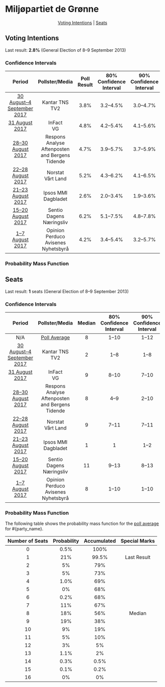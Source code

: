 # Miljøpartiet de Grønne

<p align="center"><a href="#voting-intentions">Voting Intentions</a> | <a href="#seats">Seats</a></p>

## Voting Intentions

Last result: **2.8%** (General Election of 8–9 September 2013)

### Confidence Intervals

| Period     | Pollster/Media   | Poll Result | 80% Confidence Interval | 90% Confidence Interval | 95% Confidence Interval | 99% Confidence Interval |
|:----------:|:----------------:|:-----------:|:-----------------------:|:-----------------------:|:-----------------------:|:-----------------------:|
| [30 August–4 September 2017](2017-09-04-KantarTNS.html) | Kantar TNS <br> TV2 | 3.8% | 3.2–4.5% | 3.0–4.7% | 2.9–4.9% | 2.7–5.2% |
| [31 August 2017](2017-08-31-InFact.html) | InFact <br> VG | 4.8% | 4.2–5.4% | 4.1–5.6% | 3.9–5.8% | 3.7–6.1% |
| [28–30 August 2017](2017-08-30-ResponsAnalyse.html) | Respons Analyse <br> Aftenposten and Bergens Tidende | 4.7% | 3.9–5.7% | 3.7–5.9% | 3.5–6.2% | 3.2–6.7% |
| [22–28 August 2017](2017-08-28-Norstat2.html) | Norstat <br> Vårt Land | 5.2% | 4.3–6.2% | 4.1–6.5% | 3.9–6.8% | 3.5–7.3% |
| [21–23 August 2017](2017-08-23-IpsosMMI.html) | Ipsos MMI <br> Dagbladet | 2.6% | 2.0–3.4% | 1.9–3.6% | 1.7–3.8% | 1.5–4.2% |
| [15–20 August 2017](2017-08-20-Sentio.html) | Sentio <br> Dagens Næringsliv | 6.2% | 5.1–7.5% | 4.8–7.8% | 4.6–8.2% | 4.2–8.8% |
| [1–7 August 2017](2017-08-07-OpinionPerduco.html) | Opinion Perduco <br> Avisenes Nyhetsbyrå | 4.2% | 3.4–5.4% | 3.2–5.7% | 3.0–6.0% | 2.6–6.6% |

### Probability Mass Function

## Seats

Last result: **1** seats (General Election of 8–9 September 2013)

### Confidence Intervals

| Period     | Pollster/Media   | Median | 80% Confidence Interval | 90% Confidence Interval | 95% Confidence Interval | 99% Confidence Interval |
|:----------:|:----------------:|:------:|:-----------------------:|:-----------------------:|:-----------------------:|:-----------------------:|
| N/A | [Poll Average](average.html) | 8 | 1–10 | 1–12 | 1–12 | 1–14 |
| [30 August–4 September 2017](2017-09-04-KantarTNS.html) | Kantar TNS <br> TV2 | 2 | 1–8 | 1–8 | 1–8 | 1–9 |
| [31 August 2017](2017-08-31-InFact.html) | InFact <br> VG | 9 | 8–10 | 7–10 | 3–10 | 3–11 |
| [28–30 August 2017](2017-08-30-ResponsAnalyse.html) | Respons Analyse <br> Aftenposten and Bergens Tidende | 8 | 4–9 | 2–10 | 2–10 | 1–11 |
| [22–28 August 2017](2017-08-28-Norstat2.html) | Norstat <br> Vårt Land | 9 | 7–11 | 7–11 | 3–12 | 1–13 |
| [21–23 August 2017](2017-08-23-IpsosMMI.html) | Ipsos MMI <br> Dagbladet | 1 | 1 | 1–2 | 0–3 | 0–7 |
| [15–20 August 2017](2017-08-20-Sentio.html) | Sentio <br> Dagens Næringsliv | 11 | 9–13 | 8–13 | 8–14 | 7–15 |
| [1–7 August 2017](2017-08-07-OpinionPerduco.html) | Opinion Perduco <br> Avisenes Nyhetsbyrå | 8 | 1–10 | 1–10 | 1–11 | 1–12 |

### Probability Mass Function

The following table shows the probability mass function for the [poll average](average.html) for #{party_name}.

| Number of Seats | Probability | Accumulated | Special Marks |
|:---------------:|:-----------:|:-----------:|:-------------:|
| 0 | 0.5% | 100% |  |
| 1 | 21% | 99.5% | Last Result |
| 2 | 5% | 79% |  |
| 3 | 5% | 73% |  |
| 4 | 1.0% | 69% |  |
| 5 | 0% | 68% |  |
| 6 | 0.2% | 68% |  |
| 7 | 11% | 67% |  |
| 8 | 18% | 56% | Median |
| 9 | 19% | 38% |  |
| 10 | 9% | 19% |  |
| 11 | 5% | 10% |  |
| 12 | 3% | 5% |  |
| 13 | 1.1% | 2% |  |
| 14 | 0.3% | 0.5% |  |
| 15 | 0.1% | 0.2% |  |
| 16 | 0% | 0% |  |


